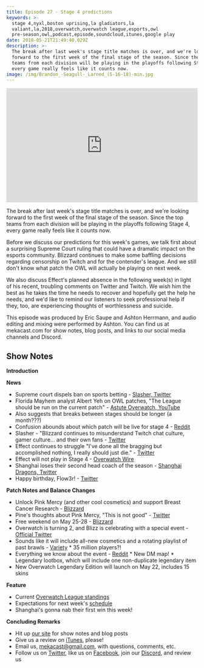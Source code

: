```yaml
---
title: Episode 27 - Stage 4 predictions
keywords: >-
  stage 4,nyxl,boston uprising,la gladiators,la
  valiant,la,2018,overwatch,overwatch league,esports,owl
  pre-season,owl,podcast,episode,soundcloud,itunes,google play
date: 2018-05-21T21:49:40.029Z
description: >-
  The break after last week's stage title matches is over, and we're looking
  forward to the first week of the final stage of the season. Since the top
  teams from each division will be playing in the playoffs following Stage 4,
  every game really feels like it counts now.
image: /img/Brandon_-Seagull-_Larned_(5-16-18)-min.jpg
---
```

<iframe width="100%" height="300" scrolling="no" frameborder="no" allow="autoplay" src="https://w.soundcloud.com/player/?url=https%3A//api.soundcloud.com/tracks/446668335&color=%238992b9&auto_play=false&hide_related=false&show_comments=true&show_user=true&show_reposts=false&show_teaser=true&visual=true"></iframe>

The break after last week's stage title matches is over, and we're looking forward to the first week of the final stage of the season. Since the top teams from each division will be playing in the playoffs following Stage 4, every game really feels like it counts now.

Before we discuss our predictions for this week's games, we talk first about a surprising Supreme Court ruling that could have a dramatic impact on the esports community. Blizzard continues to make some baffling decisions regarding censorship on Twitch and for the contender's league. And we still don't know what patch the OWL will actually be playing on next week.

We also discuss Effect's planned absence in the following week(s) in light of his recent, troubling comments on Twitter and Twitch. We wish him the best as he takes the time he needs to recover and hopefully get the help he needs, and we'd like to remind our listeners to seek professional help if they, too, are experiencing thoughts of worthlessness and suicide.

This episode was produced by Eric Saupe and Ashton Herrmann, and audio editing and mixing were performed by Ashton. You can find us at mekacast.com for show notes, blog posts, and links to our social media channels and Discord.

## Show Notes

**Introduction**

**News**

 *  Supreme court dispels ban on sports betting - [Slasher, Twitter](https://twitter.com/Slasher/status/996030951087067136?s=09)
 *  Florida Mayhem analyst Albert Yeh on OWL patches, "The League should be run on the current patch" - [Astute Overwatch, YouTube](https://www.youtube.com/watch?v=VVNnR-OBoR8&feature=youtu.be&t=3m15s)
   *  Also suggests that breaks between stages should be longer (a month???)
   *  Confusion abounds about which patch will be live for stage 4 - [Reddit](https://www.reddit.com/r/Competitiveoverwatch/comments/8jal8i/stage_4_of_owl_starts_in_2_days_and_the_players/)
 *  Slasher - "Blizzard continues to misunderstand Twitch chat culture, gamer culture... and their own fans - [Twitter](https://twitter.com/Slasher/status/995718154679672832) 
 *  Effect continues to struggle "I've done all the bragging but accomplished nothing, I really should just die." - [Twitter](https://twitter.com/gatamchun/status/995028964254117888?s=19)
   *  Effect will not play in Stage 4 - [Overwatch Wire](https://overwatchwire.usatoday.com/2018/05/12/dallas-fuel-dps-player-effect-states-he-will-not-play-in-stage-four/)
 * Shanghai loses their second head coach of the season - [Shanghai Dragons, Twitter](https://twitter.com/ShanghaiDragons/status/994425110969831424)
 *  Happy birthday, Flow3r! - [Twitter](https://twitter.com/XL2/status/996057553133023234)
 

**Patch Notes and Balance Changes**

 *  Unlock Pink Mercy (and other cool cosmetics) and support Breast Cancer Research - [Blizzard](https://playoverwatch.com/en-us/blog/21758132)
   *  Pine's thoughts about Pink Mercy, "This is not good" - [Twitter](https://twitter.com/tf2pine/status/994019221003644929)
 *  Free weekend on May 25-28 - [Blizzard](http://playoverwatch.com/en-us/blog/21779230)
 *  Overwatch is turning 2, and Blizz is celebrating with a special event - [Official Twitter](https://twitter.com/PlayOverwatch/status/996012676449951745)
   *  Sounds like it will include all-new cosmetics and a rotating playlist of past brawls - [Variety](http://variety.com/2018/gaming/news/overwatch-second-anniversary-new-map-1202809628/amp/)
     *  35 million players?!
   *  Everything we know about the event - [Reddit](https://www.reddit.com/r/Overwatch/comments/8jcl7w/everything_known_information_about_the/)
     *  New DM map!
     *  Legendary lootbox, which will include one non-duplicate legendary item
   *  New Overwatch Legendary Edition will launch on May 22, includes 15 skins
 

**Feature**

 *  Current [Overwatch League standings](https://overwatchleague.com/en-us/standings)
 *  Expectations for next week's [schedule](https://overwatchleague.com/schedule)
   *  Shanghai's gonna nab their first win this week!

**Concluding Remarks**

 *  Hit up [our site](https://www.mekacast.com) for show notes and blog posts
 *  Give us a review on [iTunes](https://itunes.apple.com/us/podcast/mekacast-overwatch-esports-podcast/id1304572195?mt=2), please!
 *  Email us, <mekacast@gmail.com>, with questions, comments, etc.
 *  Follow us on [Twitter](https://twitter.com/MEKAcast), like us on [Facebook](https://www.facebook.com/mekacast/), join our [Discord](https://discord.gg/VFG9Cug), and review us
